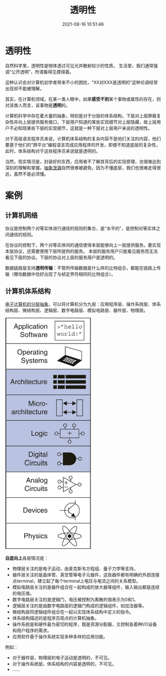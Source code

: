 ﻿---
title: 透明性
date: 2021-08-16 10:51:46
tags:
- 计算机科学基础
categories:
- 计算机科学基础
---

# 透明性

自然科学里，透明性是物体透过可见光并散射较少的性质。
生活里，我们通常强调“公开透明”，所谓看得见摸得着。

这种认识会对计算机初学者带来不小的困扰，“XX对XXX是透明的”这种论调经常出现却不能被理解。

其实，在计算机领域，在某一类人眼中，如果**感受不到**某个事物或属性的存在，则对该类人而言，该事物是**透明**的。

计算机科学中存在着大量的抽象，特别是对于分层的体系结构，下层对上层屏蔽复杂性并向上层提供服务接口，下层用户知道的某些实现细节对上层隐藏，故上层用户不必知晓某些下层的实现细节，这就是一种下层对上层用户来说的透明性。

对于高级语言程序员来说，计算机体系结构的复杂内容不是他们关注的内容，他们要基于他们的“跨平台”编程语言完成应用程序的开发，即便不知道底层的复杂性，此时，体系结构对于这些程序员来说就是透明的。

当然，现实情况是，封装好的东西，应用者不了解其背后的实现原理，也很难达到深刻的理解和掌握。[抽象泄漏](https://blankspace.blog.csdn.net/article/details/115191951)自然很难被避免，因为不懂底层，我们也很难走得很远，虽然不是必须懂。


# 案例

## 计算机网络

协议是控制两个对等实体进行通信的规则的集合，是“水平的”，是控制对等实体之间通信的规则。

在协议的控制下，两个对等实体间的通信使得本层能够向上一层提供服务。要实现本层协议，还需要使用下层所提供的服务。
本层的服务用户只能看见服务而无法看见下层的协议。下层的协议对上层的服务用户是透明的。

数据链路层支持**透明传输**：不管所传输数据是什么样的比特组合，都能在链路上传输（哪怕数据中恰好出现了与帧定界符相同的比特组合）。

## 计算机体系结构

[电子计算机的分层抽象](https://blankspace.blog.csdn.net/article/details/113634653)，可以将计算机分为九层：应用程序层、操作系统层、体系结构层、微结构层、逻辑层、数字电路层、模拟电路层、器件层、物理层。

![电子计算机的分层抽象](../../images/计算机科学基础/透明性/1.png)

**自底向上**各层情况是：
- 物理层关注的是电子运动，由麦克斯韦方程组、量子力学等支持。 
- 器件层关注的是晶体管、真空管等电子元器件，这些器件都有明确的外部连接点terminal，建立起了每个terminal上电压与电流之间的关系模型。 
- 模拟电路层关注的是器件组合在一起构成的放大器等组件，输入输出都是连续的电压值。 
- 数字电路层关注的是逻辑门，电压被控制为离散的值表示为0和1。 
- 逻辑层关注的是由数字电路层的逻辑门构成的逻辑组件，如加法器等。 
- 微结构层将逻辑组件组合在一起以实现体系结构中定义的指令。 
- 体系结构描述的是程序员观点的计算机抽象。 
- 操作系统是和硬件最为密切的程序，既是资源分配器，又控制各着种I/O设备和用户程序的需求。 
- 应用软件基于操作系统实现多种多样的应用功能。

例如：
- 对于器件层，物理层的电子运动是透明的，不可见。 
- 对于操作系统层，体系结构的内容是透明的，不可见。
- ……



